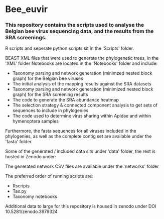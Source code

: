 # Bee_euvir
### This repository contains the scripts used to analyse the Belgian bee virus sequencing data, and the results from the SRA screenings.

R scripts and seperate python scripts sit in the 'Scripts' folder.

BEAST XML files that were used to generate the phylogenetic trees, in the 'XML' folder
Notebooks are located in the 'Notebooks' folder and include:

  * Taxonomy parsing and network generation (minimzed nested block graph) for the Belgian bee viruses
  * The initial analysis of the mapping results against the SRA datasets
  * Taxonomy parsing and network generation (minimized nested block graph) for the SRA screening results
  * The code to generate the SRA abundance heatmap
  * The selection strategy & connected component analysis to get sets of sequences to include in phylogenies
  * The code used to determine virus sharing within Apidae and within hymenoptera samples

Furthermore, the fasta sequences for all viruses included in the phylogenies, as well as the complete contig set are available under the 'fasta' folder.

Some of the generated / included data sits under 'data' folder, the rest is hosted in Zenodo under:

The generated network CSV files are available under the 'networks' folder

The preferred order of running scripts are:

  * Rscripts
  * Tax.py
  * Taxonomy notebooks
 
Additional data to large for this repository is housed in zenodo under DOI 10.5281/zenodo.3979324
